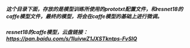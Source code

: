 ##### 这个目录下面，存放的是模型训练所使用的prototxt配置文件，和resnet18的caffe模型文件，最终的模型，将会在caffe模型的基础上进行微调。

##### resnet18的caffe模型，云盘链接：https://pan.baidu.com/s/1luivwZ1JXSTkntps-FvSlQ
